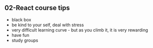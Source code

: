 ## 02-React course tips
* black box
* be kind to your self, deal with stress
* very difficult learning curve - but as you climb it, it is very rewarding
* have fun
* study groups